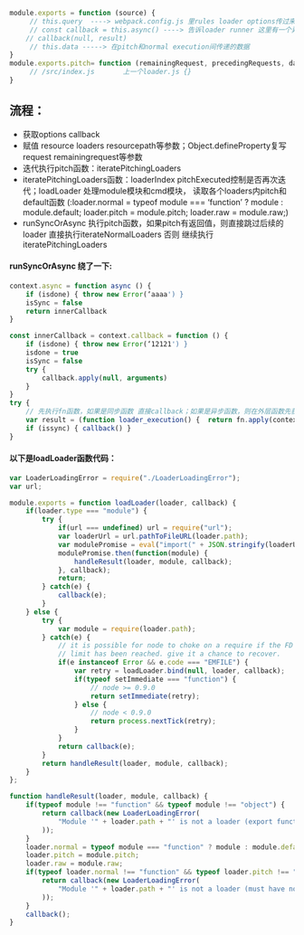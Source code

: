 ``` javascript
module.exports = function (source) {
     // this.query  ----> webpack.config.js 里rules loader options传过来的对象
     // const callback = this.async() ----> 告诉loader runner 这里有一个异步方法，在异步函数拿到结果后                         
    // callback(null, result)
     // this.data -----> 在pitch和normal execution间传递的数据
}
module.exports.pitch= function (remainingRequest, precedingRequests, data) {
     // /src/index.js       上一个loader.js {}
}
```
## 流程：
* 获取options callback 
* 赋值 resource loaders resourcepath等参数；Object.defineProperty复写request remainingrequest等参数
* 迭代执行pitch函数：iteratePitchingLoaders
* iteratePitchingLoaders函数：loaderIndex pitchExecuted控制是否再次迭代；loadLoader  处理module模块和cmd模块， 读取各个loaders内pitch和default函数 (:loader.normal = typeof module === ‘function’ ? module : module.default; loader.pitch = module.pitch; loader.raw = module.raw;) 
* runSyncOrAsync 执行pitch函数，如果pitch有返回值，则直接跳过后续的loader 直接执行iterateNormalLoaders 否则 继续执行iteratePitchingLoaders


#### runSyncOrAsync 绕了一下:

``` javascript
context.async = function async () {
    if (isdone) { throw new Error(‘aaaa') }
    isSync = false
    return innerCallback
}

const innerCallback = context.callback = function () {
    if (isdone) { throw new Error(‘12121') }
    isdone = true
    isSync = false
    try {
        callback.apply(null, arguments)
    }
}
try {
    // 先执行fn函数，如果是同步函数 直接callback；如果是异步函数，则在外层函数先获取context.async方法，再等外层异步函数执行完成之后，再调用内部的innercallback函数
    var result = (function loader_execution() {  return fn.apply(context, args)  })()
    if (issync) { callback() }
}
```

#### 以下是loadLoader函数代码：
```javascript 
var LoaderLoadingError = require("./LoaderLoadingError");
var url;

module.exports = function loadLoader(loader, callback) {
	if(loader.type === "module") {
		try {
			if(url === undefined) url = require("url");
			var loaderUrl = url.pathToFileURL(loader.path);
			var modulePromise = eval("import(" + JSON.stringify(loaderUrl.toString()) + ")");
			modulePromise.then(function(module) {
				handleResult(loader, module, callback);
			}, callback);
			return;
		} catch(e) {
			callback(e);
		}
	} else {
		try {
			var module = require(loader.path);
		} catch(e) {
			// it is possible for node to choke on a require if the FD descriptor
			// limit has been reached. give it a chance to recover.
			if(e instanceof Error && e.code === "EMFILE") {
				var retry = loadLoader.bind(null, loader, callback);
				if(typeof setImmediate === "function") {
					// node >= 0.9.0
					return setImmediate(retry);
				} else {
					// node < 0.9.0
					return process.nextTick(retry);
				}
			}
			return callback(e);
		}
		return handleResult(loader, module, callback);
	}
};

function handleResult(loader, module, callback) {
	if(typeof module !== "function" && typeof module !== "object") {
		return callback(new LoaderLoadingError(
			"Module '" + loader.path + "' is not a loader (export function or es6 module)"
		));
	}
	loader.normal = typeof module === "function" ? module : module.default;
	loader.pitch = module.pitch;
	loader.raw = module.raw;
	if(typeof loader.normal !== "function" && typeof loader.pitch !== "function") {
		return callback(new LoaderLoadingError(
			"Module '" + loader.path + "' is not a loader (must have normal or pitch function)"
		));
	}
	callback();
}

```